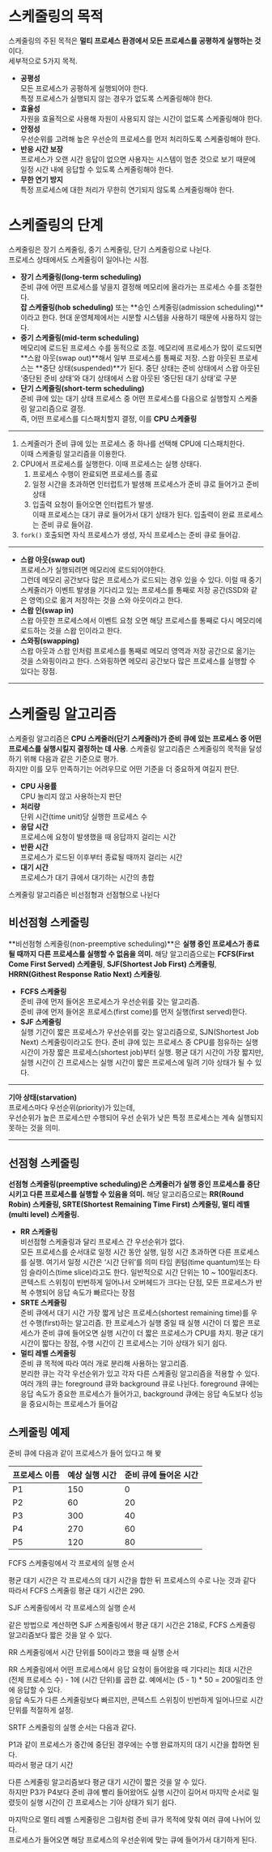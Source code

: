 # 스케줄링의 목적

스케줄링의 주된 목적은 **멀티 프로세스 환경에서 모든 프로세스를 공평하게 실행하는 것**이다.  
세부적으로 5가지 목적.

- **공평성**  
모든 프로세스가 공평하게 실행되어야 한다.  
특정 프로세스가 실행되지 않는 경우가 없도록 스케줄링해야 한다.
- **효율성**  
자원을 효율적으로 사용해 자원이 사용되지 않는 시간이 없도록 스케줄링해야 한다.
- **안정성**  
우선순위를 고려해 높은 우선순의 프로세스를 먼저 처리하도록 스케줄링해야 한다.
- **반응 시간 보장**  
프로세스가 오랜 시간 응답이 없으면 사용자는 시스템이 멈춘 것으로 보기 때문에 일정 시간 내에 응답할 수 있도록 스케줄링해야 한다.
- **무한 연기 방지**  
특정 프로세스에 대한 처리가 무한히 연기되지 않도록 스케줄링해야 한다.

# 스케줄링의 단계

스케줄링은 장기 스케줄링, 중기 스케줄링, 단기 스케줄링으로 나뉜다.  
프로세스 상태에서도 스케줄링이 일어나는 시점.

- **장기 스케줄링(long-term scheduling)**  
준비 큐에 어떤 프로세스를 넣을지 결정해 메모리에 올라가는 프로세스 수를 조절한다.  
**잡 스케줄링(hob scheduling)** 또는 **승인 스케줄링(admission scheduling)**이라고 한다. 현대 운영체제에서는 시분할 시스템을 사용하기 때문에 사용하지 않는다.
- **중기 스케줄링(mid-term scheduling)**  
메모리에 로드된 프로세스 수를 동적으로 조절. 메모리에 프로세스가 많이 로드되면 **스왑 아웃(swap out)**해서 일부 프로세스를 통째로 저장. 스왑 아웃된 프로세스는 **중단 상태(suspended)**가 된다. 중단 상태는 준비 상태에서 스왑 아웃된 ‘중단된 준비 상태’와 대기 상태에서 스왑 아웃된 ‘중단된 대기 상태’로 구분
- **단기 스케줄링(short-term scheduling)**  
준비 큐에 있는 대기 상태 프로세스 중 어떤 프로세스를 다음으로 실행할지 스케줄링 알고리즘으로 결정.   
즉, 어떤 프로세스를 디스패치할지 결정, 이를 **CPU 스케줄링**

---

1. 스케줄러가 준비 큐에 있는 프로세스 중 하나를 선택해 CPU에 디스패치한다.  
이때 스케줄링 알고리즘을 이용한다.
2. CPU에서 프로세스를 실행한다. 이때 프로세스는 실행 상태다.
    1. 프로세스 수행이 완료되면 프로세스를 종료
    2. 일정 시간을 초과하면 인터럽트가 발생해 프로세스가 준비 큐로 들어가고 준비 상태
    3. 입출력 요청이 들어오면 인터럽트가 발생.  
    이때 프로세스는 대기 큐로 들어가서 대기 상태가 된다. 입출력이 완료 프로세스는 준비 큐로 들어감.
3. `fork()` 호출되면 자식 프로세스가 생성, 자식 프로세스는 준비 큐로 들어감.

---

- **스왑 아웃(swap out)**  
프로세스가 실행되려면 메모리에 로드되어야한다.  
그런데 메모리 공간보다 많은 프로세스가 로드되는 경우 있을 수 있다. 이럴 때 중기 스케줄러가 이벤트 발생을 기다리고 있는 프로세스를 통째로 저장 공간(SSD와 같은 영역)으로 옮겨 저장하는 것을 스와 아웃이라고 한다.
- **스왑 인(swap in)**  
스왑 아웃한 프로세스에서 이벤트 요청 오면 해당 프로세스를 통째로 다시 메모리에 로드하는 것을 스왑 인이라고 한다.
- **스와핑(swapping)**  
스왑 아웃과 스왑 인처럼 프로세스를 통째로 메모리 영역과 저장 공간으로 옮기는 것을 스와핑이라고 한다. 스와핑하면 메모리 공간보다 많은 프로세스를 실행할 수 있다는 장점.

---

# 스케줄링 알고리즘

스케줄링 알고리즘은 **CPU 스케줄러(단기 스케줄러)가 준비 큐에 있는 프로세스 중 어떤 프로세스를 실행시킬지 결정하는 데 사용**. 스케줄링 알고리즘은 스케줄링의 목적을 달성하기 위해 다음과 같은 기준으로 평가.  
하지만 이를 모두 만족하기는 어려우므로 어떤 기준을 더 중요하게 여길지 판단.

- **CPU 사용률**  
CPU 놀리지 않고 사용하는지 판단
- **처리량**  
단위 시간(time unit)당 실행한 프로세스 수
- **응답 시간**   
프로세스에 요청이 발생했을 때 응답까지 걸리는 시간
- **반환 시간**  
프로세스가 로드된 이후부터 종료될 때까지 걸리는 시간
- **대기 시간**  
프로세스가 대기 큐에서 대기하는 시간의 총합

스케줄링 알고리즘은 비선점형과 선점형으로 나뉜다

## 비선점형 스케줄링

**비선점형 스케줄링(non-preemptive scheduling)**은 **실행 중인 프로세스가 종료될 때까지 다른 프로세스를 실행할 수 없음을 의미.** 해당 알고리즘으로는 **FCFS(First Come First Served) 스케줄링**, **SJF(Shortest Job First) 스케줄링**, **HRRN(Githest Response Ratio Next) 스케줄링**.

- **FCFS 스케줄링**  
준비 큐에 먼저 들어온 프로세스가 우선순위를 갖는 알고리즘.  
준비 큐에 먼저 들어온 프로세스(first come)를 먼저 실행(first served)한다.
- **SJF 스케줄링**  
실행 기간이 짧은 프로세스가 우선순위를 갖는 알고리즘으로, SJN(Shortest Job Next) 스케줄링이라고도 한다. 준비 큐에 있는 프로세스 중 CPU를 점유하는 실행 시간이 가장 짧은 프로세스(shortest job)부터 실행. 평균 대기 시간이 가장 짧지만, 실행 시간이 긴 프로세스는 실행 시간이 짧은 프로세스에 밀려 기아 상태가 될 수 있다.

---

**기아 상태(starvation)**  
프로세스마다 우선순위(priority)가 있는데,  
우선순위가 높은 프로세스만 수행되어 우선 순위가 낮은 특정 프로세스는 계속 실행되지 못하는 것을 의미.

---

## 선점형 스케줄링

**선점형 스케줄링(preemptive scheduling)은 스케줄러가 실행 중인 프로세스를 중단시키고 다른 프로세스를 실행할 수 있음을 의미.** 해당 알고리즘으로는 **RR(Round Robin) 스케줄링, SRTE(Shortest Remaining Time First) 스케줄링, 멀티 레벨(multi level) 스케줄링.**

- **RR 스케줄링**  
비선점형 스케줄링과 달리 프로세스 간 우선순위가 없다.  
모든 프로세스를 순서대로 일정 시간 동안 실행, 일정 시간 초과하면 다른 프로세스를 실행. 여기서 일정 시간은  ‘시간 단위’를 의미 타임 퀸텀(time quantum)또는 타임 슬라이스(time slice)라고도 한다. 일반적으로 시간 단위는 10 ~ 100밀리초다. 콘텍스트 스위칭이 빈번하게 일어나서 오버헤드가 크다는 단점, 모든 프로세스가 반복 수행되어 응답 속도가 빠르다는 장점
- **SRTE 스케줄링**  
준비 큐에서 대기 시간 가장 짧게 남은 프로세스(shortest remaining time)를 우선 수행(first)하는 알고리즘. 한 프로세스가 실행 중일 때 실행 시간이 더 짧은 프로세스가 준비 큐에 들어오면 실행 시간이 더 짧은 프로세스가 CPU를 차지. 평균 대기 시간이 짧다는 장점, 수행 시간이 긴 프로세스는 기아 상태가 되기 쉽다.
- **멀티 레벨 스케줄링**  
준비 큐 목적에 따라 여러 개로 분리해 사용하는 알고리즘.  
분리한 큐는 각각 우선순위가 있고 각자 다른 스케줄링 알고리즘을 적용할 수 있다. 여러 개의 큐는 foreground 큐와 background 큐로 나뉜다. foreground 큐에는 응답 속도가 중요한 프로세스가 들어가고, background 큐에는 응답 속도보다 성능을 중요시하는 프로세스가 들어감

## 스케줄링 예제

준비 큐에 다음과 같이 프로세스가 들어 있다고 해 봦

| 프로세스 이름 | 예상 실행 시간 | 준비 큐에 들어온 시간 |
| --- | --- | --- |
| P1 | 150 | 0 |
| P2 | 60 | 20 |
| P3 | 300 | 40 |
| P4 | 270 | 60 |
| P5 | 120 | 80 |

FCFS 스케줄링에서 각 프로세의 실행 순서

평균 대기 시간은 각 프로세스의 대기 시간을 합한 뒤 프로세스의 수로 나눈 것과 같다  
따라서 FCFS 스케줄링 평균 대기 시간은 290.

SJF 스케줄링에서 각 프로세스의 실행 순서

같은 방법으로 계산하면 SJF 스케줄링에서 평균 대기 시간은 218로, FCFS 스케줄링 알고리즘보다 짧은 것을 알 수 있다.

RR 스케줄링에서 시간 단위를 50이라고 했을 때 실행 순서

RR 스케줄링에서 어떤 프로세스에서 응답 요청이 들어왔을 때 기다리는 최대 시간은 (전체 프로세스 수) - 1에 (시간 단위)를 곱한 값. 예에서는 (5 - 1) * 50 = 200밀리초 안에 응답할 수 있다.  
응답 속도가 다른 스케줄링보다 빠르지만, 콘텍스트 스위칭이 빈번하게 일어나므로 시간 단위를 적절하게 설정.

SRTF 스케줄링의 실행 순서는 다음과 같다.

P1과 같이 프로세스가 중간에 중단된 경우에는 수행 완료까지의 대기 시간을 합하면 된다.  
따라서 평균 대기 시간

다른 스케줄링 알고리즘보다 평균 대기 시간이 짧은 것을 알 수 있다.  
하지만 P3가 P4보다 준비 큐에 빨리 들어왔어도 실행 시간이 길어서 마지막 순서로 밀렸듯이 실행 시간이 긴 프로세스는 기아 상태가 되기 쉽다.

마지막으로 멀티 레벨 스케줄링은 그림처럼 준비 큐가 목적에 맞춰 여러 큐에 나뉘어 있다.  
프로세스가 들어오면 해당 프로세스의 우선순위에 맞는 큐에 들어가서 대기하게 된다.